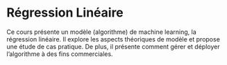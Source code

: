 # Régression Linéaire
Ce cours présente un modèle (algorithme) de machine learning, la régression linéaire. Il explore les aspects théoriques de modèle et propose une étude de cas pratique.
De plus, il présente comment gérer et déployer l’algorithme à des fins commerciales.

